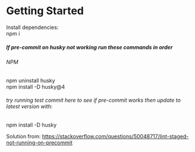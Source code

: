 # Getting Started
Install dependencies: <br />
npm i

##### If pre-commit on husky not working run these commands in order
###### NPM
npm uninstall husky <br />
npm install -D husky@4
###### try running test commit here to see if pre-commit works then update to latest version with:
npm install -D husky

Solution from: https://stackoverflow.com/questions/50048717/lint-staged-not-running-on-precommit
